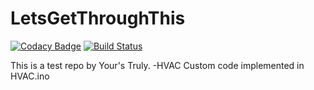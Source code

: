 # LetsGetThroughThis
[![Codacy Badge](https://api.codacy.com/project/badge/Grade/9446ebd073f84ce6bc7872d2e518f730)](https://app.codacy.com/app/joelmuppidi/LetsGetThroughThis?utm_source=github.com&utm_medium=referral&utm_content=joelmuppidi/LetsGetThroughThis&utm_campaign=Badge_Grade_Dashboard)
[![Build Status](https://travis-ci.com/joelmuppidi/LetsGetThroughThis.svg?branch=master)](https://travis-ci.com/joelmuppidi/LetsGetThroughThis)

This is a test repo by Your's Truly.
-HVAC Custom code implemented in HVAC.ino
